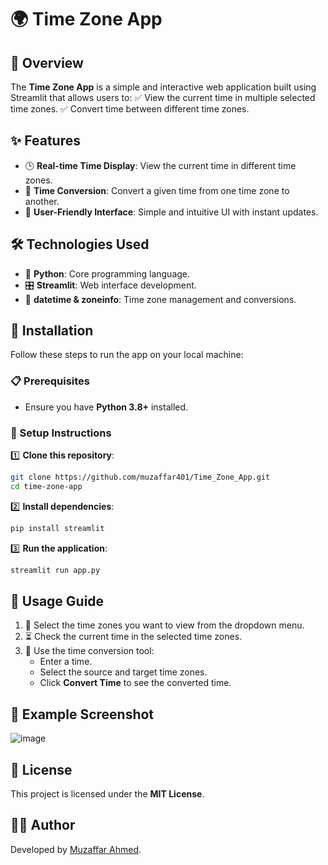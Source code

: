 # 🌍 Time Zone App

## 📌 Overview
The **Time Zone App** is a simple and interactive web application built using Streamlit that allows users to:
✅ View the current time in multiple selected time zones.
✅ Convert time between different time zones.

## ✨ Features
- 🕒 **Real-time Time Display**: View the current time in different time zones.
- 🔄 **Time Conversion**: Convert a given time from one time zone to another.
- 🎨 **User-Friendly Interface**: Simple and intuitive UI with instant updates.

## 🛠 Technologies Used
- 🐍 **Python**: Core programming language.
- 🎛 **Streamlit**: Web interface development.
- 📆 **datetime & zoneinfo**: Time zone management and conversions.

## 🚀 Installation
Follow these steps to run the app on your local machine:

### 📋 Prerequisites
- Ensure you have **Python 3.8+** installed.

### 🔧 Setup Instructions
1️⃣ **Clone this repository**:
   ```bash
   git clone https://github.com/muzaffar401/Time_Zone_App.git
   cd time-zone-app
   ```
2️⃣ **Install dependencies**:
   ```bash
   pip install streamlit
   ```
3️⃣ **Run the application**:
   ```bash
   streamlit run app.py
   ```

## 🎯 Usage Guide
1. 🔽 Select the time zones you want to view from the dropdown menu.
2. ⏳ Check the current time in the selected time zones.
3. 🔄 Use the time conversion tool:
   - Enter a time.
   - Select the source and target time zones.
   - Click **Convert Time** to see the converted time.

## 📸 Example Screenshot
![image](https://github.com/user-attachments/assets/ab4a443e-25b8-4671-9f4c-73193f367c97)

## 📜 License
This project is licensed under the **MIT License**.

## 👨‍💻 Author
Developed by [Muzaffar Ahmed](https://github.com/muzaffar401).

